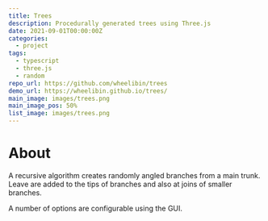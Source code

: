 ```yaml
---
title: Trees
description: Procedurally generated trees using Three.js
date: 2021-09-01T00:00:00Z
categories:
  - project
tags:
  - typescript
  - three.js
  - random
repo_url: https://github.com/wheelibin/trees
demo_url: https://wheelibin.github.io/trees/
main_image: images/trees.png
main_image_pos: 50%
list_image: images/trees.png
---
```


# About

A recursive algorithm creates randomly angled branches from a main trunk. Leave are added to the tips of branches and also at joins of smaller branches.

A number of options are configurable using the GUI.
